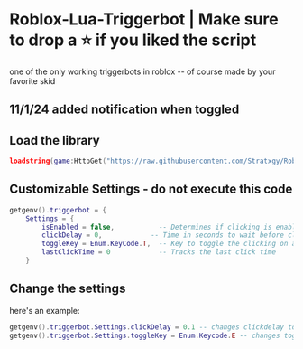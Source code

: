 # Roblox-Lua-Triggerbot | Make sure to drop a ⭐ if you liked the script
one of the only working triggerbots in roblox -- of course made by your favorite skid
## 11/1/24 added notification when toggled

## Load the library
```lua
loadstring(game:HttpGet("https://raw.githubusercontent.com/Stratxgy/Roblox-Lua-Triggerbot/refs/heads/main/Triggerbot.lua"))()
```


## Customizable Settings - do not execute this code
```lua
getgenv().triggerbot = {
    Settings = {
        isEnabled = false,           -- Determines if clicking is enabled
        clickDelay = 0,            -- Time in seconds to wait before clicking
        toggleKey = Enum.KeyCode.T,  -- Key to toggle the clicking on and off
        lastClickTime = 0            -- Tracks the last click time
    }
```

## Change the settings
here's an example:
```lua
getgenv().triggerbot.Settings.clickDelay = 0.1 -- changes clickdelay to 0.1 second
getgenv().triggerbot.Settings.toggleKey = Enum.Keycode.E -- changes togglekey to e
```
